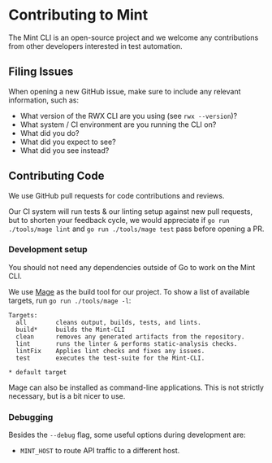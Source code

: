 # Contributing to Mint

The Mint CLI is an open-source project and we welcome any contributions from other
developers interested in test automation.

## Filing Issues

When opening a new GitHub issue, make sure to include any relevant information,
such as:

* What version of the RWX CLI are you using (see `rwx --version`)?
* What system / CI environment are you running the CLI on?
* What did you do?
* What did you expect to see?
* What did you see instead?

## Contributing Code

We use GitHub pull requests for code contributions and reviews.

Our CI system will run tests & our linting setup against new pull requests, but
to shorten your feedback cycle, we would appreciate if
`go run ./tools/mage lint` and `go run ./tools/mage test` pass before
opening a PR.

### Development setup

You should not need any dependencies outside of Go to work on the Mint CLI.

We use [Mage](https://magefile.org) as the build tool for our project. To show
a list of available targets, run `go run ./tools/mage -l`:

```
Targets:
  all        cleans output, builds, tests, and lints.
  build*     builds the Mint-CLI
  clean      removes any generated artifacts from the repository.
  lint       runs the linter & performs static-analysis checks.
  lintFix    Applies lint checks and fixes any issues.
  test       executes the test-suite for the Mint-CLI.

* default target
```

Mage can also be installed as command-line applications. This is not strictly
necessary, but is a bit nicer to use.

### Debugging

Besides the `--debug` flag, some useful options during development are:

* `MINT_HOST` to route API traffic to a different host.
